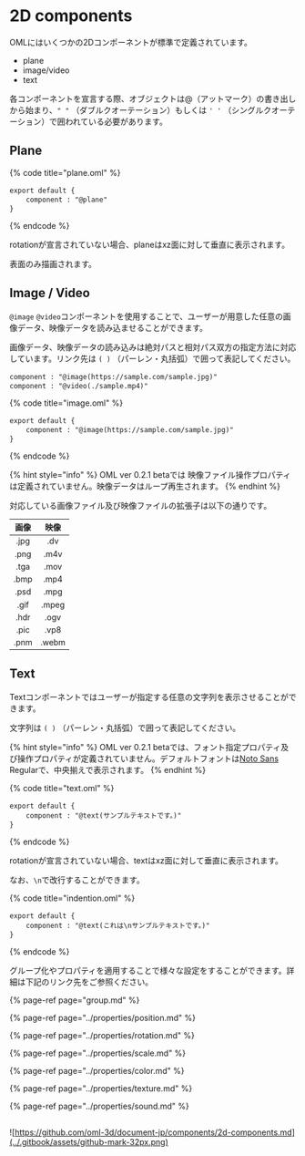 # 2D components

OMLにはいくつかの2Dコンポーネントが標準で定義されています。

* plane
* image/video
* text

各コンポーネントを宣言する際、オブジェクトは@（アットマーク）の書き出しから始まり、`" "` （ダブルクオーテーション）もしくは `' '` （シングルクオーテーション）で囲われている必要があります。

## Plane

{% code title="plane.oml" %}
```text
export default {
    component : "@plane"
}
```
{% endcode %}

rotationが宣言されていない場合、planeはxz面に対して垂直に表示されます。

表面のみ描画されます。

## Image / Video

`@image` `@video`コンポーネントを使用することで、ユーザーが用意した任意の画像データ、映像データを読み込ませることができます。

画像データ、映像データの読み込みは絶対パスと相対パス双方の指定方法に対応しています。リンク先は `( )` （パーレン・丸括弧）で囲って表記してください。

```text
component : "@image(https://sample.com/sample.jpg)"
component : "@video(./sample.mp4)"
```

{% code title="image.oml" %}
```text
export default {
    component : "@image(https://sample.com/sample.jpg)"
}
```
{% endcode %}

{% hint style="info" %}
OML ver 0.2.1 betaでは 映像ファイル操作プロパティは定義されていません。映像データはループ再生されます。
{% endhint %}

対応している画像ファイル及び映像ファイルの拡張子は以下の通りです。

| 画像 | 映像 |
| :---: | :---: |
| .jpg | .dv |
| .png | .m4v |
| .tga | .mov |
| .bmp | .mp4 |
| .psd | .mpg |
| .gif | .mpeg |
| .hdr | .ogv |
| .pic | .vp8 |
| .pnm | .webm |



## Text

Textコンポーネントではユーザーが指定する任意の文字列を表示させることができます。

文字列は `( )` （パーレン・丸括弧）で囲って表記してください。

{% hint style="info" %}
OML ver 0.2.1 betaでは、フォント指定プロパティ及び操作プロパティが定義されていません。デフォルトフォントは[Noto Sans](https://www.google.com/get/noto/) Regularで、中央揃えで表示されます。
{% endhint %}

{% code title="text.oml" %}
```text
export default {
    component : "@text(サンプルテキストです。)"
}
```
{% endcode %}

rotationが宣言されていない場合、textはxz面に対して垂直に表示されます。

なお、`\n`で改行することができます。

{% code title="indention.oml" %}
```text
export default {
    component : "@text(これは\nサンプルテキストです。)"
}
```
{% endcode %}



グループ化やプロパティを適用することで様々な設定をすることができます。詳細は下記のリンク先をご参照ください。

{% page-ref page="group.md" %}

{% page-ref page="../properties/position.md" %}

{% page-ref page="../properties/rotation.md" %}

{% page-ref page="../properties/scale.md" %}

{% page-ref page="../properties/color.md" %}

{% page-ref page="../properties/texture.md" %}

{% page-ref page="../properties/sound.md" %}

## 

![https://github.com/oml-3d/document-jp/components/2d-components.md](../.gitbook/assets/github-mark-32px.png)

